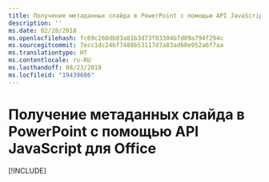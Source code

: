 ```yaml
---
title: Получение метаданных слайда в PowerPoint с помощью API JavaScript для Office
description: ''
ms.date: 02/28/2018
ms.openlocfilehash: fc69c260db83a81b3d73f03304b7d09a794f294c
ms.sourcegitcommit: 7ecc1dc24bf7488b53117d7a83ad60e952a6f7aa
ms.translationtype: HT
ms.contentlocale: ru-RU
ms.lasthandoff: 08/23/2018
ms.locfileid: "19439686"
---
```

# <a name="get-slide-metadata-in-powerpoint-using-the-office-javascript-api"></a>Получение метаданных слайда в PowerPoint с помощью API JavaScript для Office

[!INCLUDE[](../includes/powerpoint-tutorial-get-slide-metadata.md)]